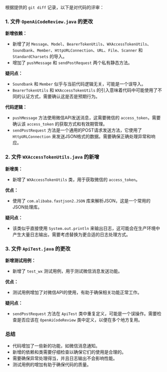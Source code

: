 根据提供的 `git diff` 记录，以下是对代码的评审：

### 1. 文件 `OpenAiCodeReview.java` 的更改

**新增依赖：**
- 新增了对 `Message`、`Model`、`BearerTokenUtils`、`WXAccessTokenUtils`、`Soundbank`、`Member`、`HttpURLConnection`、`URL`、`File`、`Scanner` 和 `StandardCharsets` 的导入。
- 增加了 `pushMessage` 和 `sendPostRequest` 两个私有静态方法。

**疑问点：**
- `Soundbank` 和 `Member` 似乎与当前代码逻辑无关，可能是一个误导入。
- `BearerTokenUtils` 和 `WXAccessTokenUtils` 的引入意味着代码中可能使用了不同的认证方式，需要确认这是否是预期行为。

**代码逻辑：**
- `pushMessage` 方法使用微信API发送消息，这需要微信的 `access_token`，需要确认该 `access_token` 的获取方式和有效期管理。
- `sendPostRequest` 方法是一个通用的POST请求发送方法，它使用了 `HttpURLConnection` 来发送JSON格式的数据。需要确保正确处理异常和响应。

### 2. 文件 `WXAccessTokenUtils.java` 的新增

**新增类：**
- 新增了 `WXAccessTokenUtils` 类，用于获取微信的 `access_token`。

**优点：**
- 使用了 `com.alibaba.fastjson2.JSON` 库来解析JSON，这是一个常用的JSON处理库。

**疑问点：**
- 该类似乎直接使用 `System.out.println` 来输出日志，这可能会在生产环境中产生大量日志输出，需要考虑替换为更合适的日志处理方式。

### 3. 文件 `ApiTest.java` 的更改

**新增测试用例：**
- 新增了 `test_wx` 测试用例，用于测试微信消息发送功能。

**优点：**
- 测试用例增加了对微信API的使用，有助于确保相关功能正常工作。

**疑问点：**
- `sendPostRequest` 方法在 `ApiTest` 类中重复定义，可能是一个误操作。需要检查是否应该在 `OpenAiCodeReview` 类中定义，以便在多个地方复用。

### 总结

- 代码增加了一些新的功能，如微信消息通知。
- 新增的依赖和类需要仔细检查以确保它们的使用是合理的。
- 需要确保异常处理得当，并且日志输出不会影响性能。
- 测试用例的增加有助于确保代码的质量。